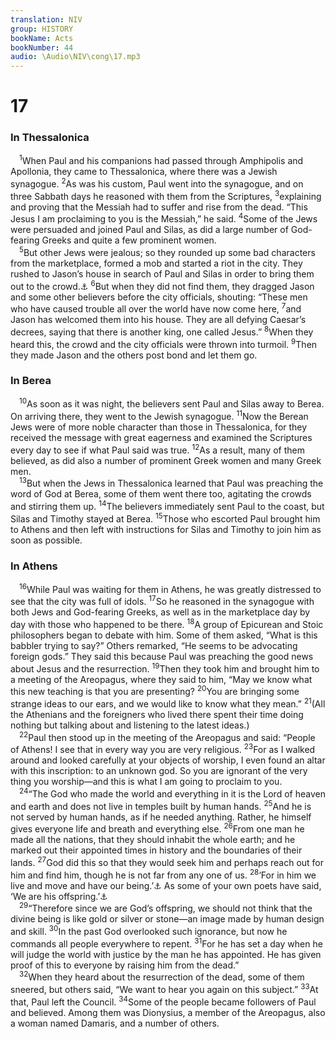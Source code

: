 ```yaml
---
translation: NIV
group: HISTORY
bookName: Acts 
bookNumber: 44
audio: \Audio\NIV\cong\17.mp3
---
```


<div class="title"><h1>17</h1><h3>In Thessalonica </h3></div>
<span class="verse cong_17_1"> <sup>1</sup>When Paul and his companions had passed through Amphipolis and Apollonia, they came to Thessalonica, where there was a Jewish synagogue. </span>
<span class="verse cong_17_2"><sup>2</sup>As was his custom, Paul went into the synagogue, and on three Sabbath days he reasoned with them from the Scriptures, </span>
<span class="verse cong_17_3"><sup>3</sup>explaining and proving that the Messiah had to suffer and rise from the dead. “This Jesus I am proclaiming to you is the Messiah,” he said. </span>
<span class="verse cong_17_4"><sup>4</sup>Some of the Jews were persuaded and joined Paul and Silas, as did a large number of God-fearing Greeks and quite a few prominent women. <br/></span>
<span class="verse cong_17_5"> <sup>5</sup>But other Jews were jealous; so they rounded up some bad characters from the marketplace, formed a mob and started a riot in the city. They rushed to Jason’s house in search of Paul and Silas in order to bring them out to the crowd.<a data-toggle="tooltip" data-placement="bottom" title="Or the assembly of the people">⚓</a></span>
<span class="verse cong_17_6"><sup>6</sup>But when they did not find them, they dragged Jason and some other believers before the city officials, shouting: “These men who have caused trouble all over the world have now come here, </span>
<span class="verse cong_17_7"><sup>7</sup>and Jason has welcomed them into his house. They are all defying Caesar’s decrees, saying that there is another king, one called Jesus.” </span>
<span class="verse cong_17_8"><sup>8</sup>When they heard this, the crowd and the city officials were thrown into turmoil. </span>
<span class="verse cong_17_9"><sup>9</sup>Then they made Jason and the others post bond and let them go. <br/></span>
<div class="title"><h3>In Berea </h3></div>
<span class="verse cong_17_10"> <sup>10</sup>As soon as it was night, the believers sent Paul and Silas away to Berea. On arriving there, they went to the Jewish synagogue. </span>
<span class="verse cong_17_11"><sup>11</sup>Now the Berean Jews were of more noble character than those in Thessalonica, for they received the message with great eagerness and examined the Scriptures every day to see if what Paul said was true. </span>
<span class="verse cong_17_12"><sup>12</sup>As a result, many of them believed, as did also a number of prominent Greek women and many Greek men. <br/></span>
<span class="verse cong_17_13"> <sup>13</sup>But when the Jews in Thessalonica learned that Paul was preaching the word of God at Berea, some of them went there too, agitating the crowds and stirring them up. </span>
<span class="verse cong_17_14"><sup>14</sup>The believers immediately sent Paul to the coast, but Silas and Timothy stayed at Berea. </span>
<span class="verse cong_17_15"><sup>15</sup>Those who escorted Paul brought him to Athens and then left with instructions for Silas and Timothy to join him as soon as possible. <br/></span>
<div class="title"><h3>In Athens </h3></div>
<span class="verse cong_17_16"> <sup>16</sup>While Paul was waiting for them in Athens, he was greatly distressed to see that the city was full of idols. </span>
<span class="verse cong_17_17"><sup>17</sup>So he reasoned in the synagogue with both Jews and God-fearing Greeks, as well as in the marketplace day by day with those who happened to be there. </span>
<span class="verse cong_17_18"><sup>18</sup>A group of Epicurean and Stoic philosophers began to debate with him. Some of them asked, “What is this babbler trying to say?” Others remarked, “He seems to be advocating foreign gods.” They said this because Paul was preaching the good news about Jesus and the resurrection. </span>
<span class="verse cong_17_19"><sup>19</sup>Then they took him and brought him to a meeting of the Areopagus, where they said to him, “May we know what this new teaching is that you are presenting? </span>
<span class="verse cong_17_20"><sup>20</sup>You are bringing some strange ideas to our ears, and we would like to know what they mean.” </span>
<span class="verse cong_17_21"><sup>21</sup>(All the Athenians and the foreigners who lived there spent their time doing nothing but talking about and listening to the latest ideas.) <br/></span>
<span class="verse cong_17_22"> <sup>22</sup>Paul then stood up in the meeting of the Areopagus and said: “People of Athens! I see that in every way you are very religious. </span>
<span class="verse cong_17_23"><sup>23</sup>For as I walked around and looked carefully at your objects of worship, I even found an altar with this inscription: to an unknown god. So you are ignorant of the very thing you worship—and this is what I am going to proclaim to you. <br/></span>
<span class="verse cong_17_24"> <sup>24</sup>“The God who made the world and everything in it is the Lord of heaven and earth and does not live in temples built by human hands. </span>
<span class="verse cong_17_25"><sup>25</sup>And he is not served by human hands, as if he needed anything. Rather, he himself gives everyone life and breath and everything else. </span>
<span class="verse cong_17_26"><sup>26</sup>From one man he made all the nations, that they should inhabit the whole earth; and he marked out their appointed times in history and the boundaries of their lands. </span>
<span class="verse cong_17_27"><sup>27</sup>God did this so that they would seek him and perhaps reach out for him and find him, though he is not far from any one of us. </span>
<span class="verse cong_17_28"><sup>28</sup>‘For in him we live and move and have our being.’<a data-toggle="tooltip" data-placement="bottom" title="From the Cretan philosopher Epimenides">⚓</a> As some of your own poets have said, ‘We are his offspring.’<a data-toggle="tooltip" data-placement="bottom" title="From the Cilician Stoic philosopher Aratus">⚓</a><br/></span>
<span class="verse cong_17_29"> <sup>29</sup>“Therefore since we are God’s offspring, we should not think that the divine being is like gold or silver or stone—an image made by human design and skill. </span>
<span class="verse cong_17_30"><sup>30</sup>In the past God overlooked such ignorance, but now he commands all people everywhere to repent. </span>
<span class="verse cong_17_31"><sup>31</sup>For he has set a day when he will judge the world with justice by the man he has appointed. He has given proof of this to everyone by raising him from the dead.” <br/></span>
<span class="verse cong_17_32"> <sup>32</sup>When they heard about the resurrection of the dead, some of them sneered, but others said, “We want to hear you again on this subject.” </span>
<span class="verse cong_17_33"><sup>33</sup>At that, Paul left the Council. </span>
<span class="verse cong_17_34"><sup>34</sup>Some of the people became followers of Paul and believed. Among them was Dionysius, a member of the Areopagus, also a woman named Damaris, and a number of others. <br/></span>
